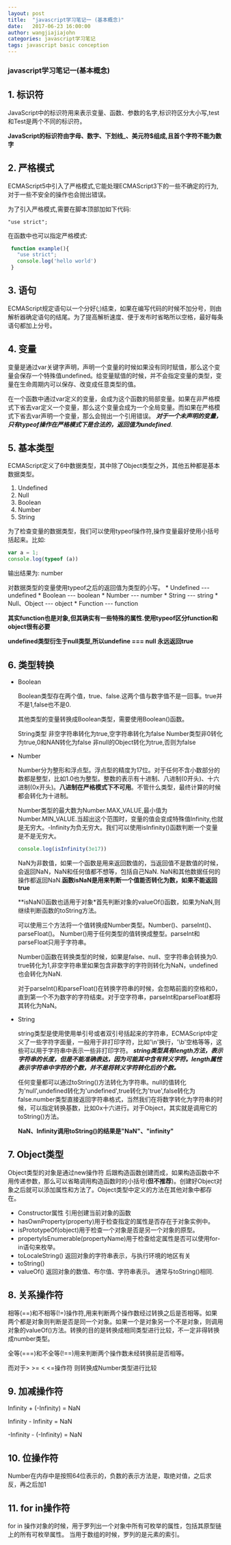 ```yaml
---
layout: post
title:  "javascript学习笔记一 (基本概念)"
date:   2017-06-23 16:00:00
author: wangjiajiajohn
categories: javascript学习笔记
tags: javascript basic conception
---
```



### javascript学习笔记一(基本概念)



## 1. 标识符
JavaScript中的标识符用来表示变量、函数、参数的名字,标识符区分大小写,test和Test是两个不同的标识符。

**JavaScript的标识符由字母、数字、下划线_、美元符$组成,且首个字符不能为数字**

## 2. 严格模式
ECMAScript5中引入了严格模式,它能处理ECMAScript3下的一些不确定的行为,对于一些不安全的操作也会抛出错误。

为了引入严格模式,需要在脚本顶部加如下代码: 

`"use strict";`

在函数中也可以指定严格模式:

```javascript
 function example(){
   "use strict";
   console.log('hello world')
 }
```

## 3. 语句
ECMAScript规定语句以一个分好(;)结束，如果在编写代码的时候不加分号，则由解析器确定语句的结尾。为了提高解析速度、便于发布时省略所以空格，最好每条语句都加上分号。

## 4. 变量
变量是通过var关键字声明，声明一个变量的时候如果没有同时赋值，那么这个变量会保存一个特殊值undefined。给变量赋值的时候，并不会指定变量的类型，变量在生命周期内可以保存、改变成任意类型的值。

在一个函数中通过var定义的变量，会成为这个函数的局部变量。如果在非严格模式下省去var定义一个变量，那么这个变量会成为一个全局变量。而如果在严格模式下省去var声明一个变量，那么会抛出一个引用错误。 **_对于一个未声明的变量，只有typeof操作在严格模式下是合法的，返回值为undefined_**.

## 5. 基本类型
ECMAScript定义了6中数据类型，其中除了Object类型之外，其他五种都是基本数据类型。
  1. Undefined
  2. Null
  3. Boolean  
  4. Number
  5. String

为了检查变量的数据类型，我们可以使用typeof操作符,操作变量最好使用小括号括起来。比如:

  ```javascript
  var a = 1;
  console.log(typeof (a))
  ```
输出结果为: number

对数据类型的变量使用typeof之后的返回值为类型的小写。
     *  Undefined    ---    undefined
     *  Boolean      ---    boolean
     *  Number       ---    number
     *  String       ---    string
     *  Null、Object  ---   object
     *  Function     ---    function 

**其实function也是对象,但其确实有一些特殊的属性.使用typeof区分function和object很有必要**

__undefined类型衍生于null类型,所以undefine === null 永远返回true__


## 6. 类型转换

   * Boolean

     Boolean类型存在两个值，true、false.这两个值与数字值不是一回事。true并不是1,false也不是0. 

     其他类型的变量转换成Boolean类型，需要使用Boolean()函数。

     String类型 非空字符串转化为true,空字符串转化为false
     Number类型非0转化为true,0和NAN转化为false
     非null的Object转化为true,否则为false

   * Number

     Number分为整形和浮点型。浮点型的精度为17位。对于任何不含小数部分的数都是整型，比如1.0也为整型。整数的表示有十进制、八进制(0开头)、十六进制(0x开头)。**八进制在严格模式下不可用**。不管什么类型，最终计算的时候都会转化为十进制。

     Number类型的最大数为Number.MAX_VALUE,最小值为Number.MIN_VALUE.当超出这个范围时，变量的值会变成特殊值Infinity,也就是无穷大。-Infinity为负无穷大。我们可以使用isInfinity()函数判断一个变量是不是无穷大。

     ```javascript
     console.log(isInfinity(3e17))
     ```

     NaN为非数值，如果一个函数是用来返回数值的，当返回值不是数值的时候，会返回NaN，NaN和任何值都不想等，包括自己NaN. NaN和其他数据任何的操作都返回NaN.**函数isNaN是用来判断一个值能否转化为数，如果不能返回true**

     **isNaN()函数也适用于对象*首先判断对象的valueOf()函数，如果为NaN,则继续判断函数的toString方法。

     可以使用三个方法将一个值转换成Number类型。Number()、parseInt()、parseFloat()。
     Number()用于任何类型的值转换成整型。parseInt和parseFloat只用于字符串。

     Number()函数在转换类型的时候，如果是false、null、空字符串会转换为0. true转化为1,非空字符串里如果包含非数字的字符则转化为NaN，undefined也会转化为NaN.

     对于parseInt()和parseFloat()在转换字符串的时候，会忽略前面的空格和0，直到第一个不为数字的字符结束。对于空字符串，parseInt和parseFloat都将其转化为NaN。



   * String

     string类型是使用使用单引号或者双引号括起来的字符串，ECMAScript中定义了一些字符字面量，一般用于非打印字符，比如'\n'换行，'\b'空格等等，这些可以用于字符串中表示一些非打印字符。
     **_string类型具有length方法，表示字符串的长度，但是不能准确表达，因为可能其中含有转义字符。length属性表示字符串中字符的个数，并不是将转义字符转化后的个数。_**

     任何变量都可以通过toString()方法转化为字符串。null的值转化为'null',undefined转化为'undefined',true转化为'true',false转化为false.number类型直接返回字符串格式，当然我们在将数字转化为字符串的时候，可以指定转换基数，比如0x十六进行。对于Object，其实就是调用它的toString()方法。

     **NaN、Infinity调用toString()的结果是"NaN"、"infinity"**


##  7. Object类型

Object类型的对象是通过new操作符 后跟构造函数创建而成，如果构造函数中不用传递参数，那么可以省略调用构造函数时的小括号(**但不推荐**)。创建好Object对象之后就可以添加属性和方法了。Object类型中定义的方法在其他对象中都存在。

   * Constructor属性  引用创建当前对象的函数
   * hasOwnProperty(property)用于检查指定的属性是否存在于对象实例中。
   * isPrototypeOf(object)用于检查一个对象是否是另一个对象的原型。
   * propertyIsEnumerable(propertyName)用于检查给定属性是否可以使用for-in语句来枚举。
   * toLocaleString() 返回对象的字符串表示，与执行环境的地区有关
   * toString()
   * valueOf() 返回对象的数值、布尔值、字符串表示。 通常与toString()相同.

## 8. 关系操作符

  相等(==)和不相等(!=)操作符,用来判断两个操作数经过转换之后是否相等。如果两个都是对象则判断是否是同一个对象。如果一个是对象另一个不是对象，则调用对象的valueOf()方法。转换的目的是转换成相同类型进行比较，不一定非得转换成number类型。

  全等(===)和不全等(!==)用来判断两个操作数未经转换前是否相等。


  而对于> >= < <=操作符 则转换成Number类型进行比较


## 9.  加减操作符

Infinity + (-Infinity) = NaN

Infinity - Infinity = NaN

-Infinity - (-Infinity) = NaN


## 10. 位操作符

  Number在内存中是按照64位表示的，负数的表示方法是，取绝对值，之后求反，再之后加1


## 11. for in操作符

  for in 操作对象的时候，用于罗列出一个对象中所有可枚举的属性，包括其原型链上的所有可枚举属性。
  当用于数组的时候，罗列的是元素的索引。










